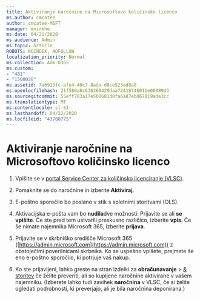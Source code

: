 ```yaml
---
title: Aktiviranje naročnine na Microsoftovo količinsko licenco
ms.author: cmcatee
author: cmcatee-MSFT
manager: mnirkhe
ms.date: 04/21/2020
ms.audience: Admin
ms.topic: article
ROBOTS: NOINDEX, NOFOLLOW
localization_priority: Normal
ms.collection: Adm_O365
ms.custom:
- "481"
- "1500028"
ms.assetid: 7a6919fc-afe4-40c7-8ada-d8ce523ad8a8
ms.openlocfilehash: 21f580a8c636369429daa7241874601be00089d3
ms.sourcegitcommit: 55eff703a17e500681d8fa6a87eb067019ade3cc
ms.translationtype: MT
ms.contentlocale: sl-SI
ms.lasthandoff: 04/22/2020
ms.locfileid: "43708775"
---
```

# <a name="activating-a-microsoft-volume-license-subscription"></a>Aktiviranje naročnine na Microsoftovo količinsko licenco

1. Vpišite se v [portal Service Center za količinsko licenciranje (VLSC)](https://go.microsoft.com/fwlink/p/?LinkId=329762).

2. Pomaknite se do naročnine in izberite **Aktiviraj**.

3. E-poštno sporočilo bo poslano v stik s spletnimi storitvami (OLS).

4. Aktivacijska e-pošta vam bo **nudila**dve možnosti: Prijavite se ali **se vpišite**. Če ste pred tem ustvarili preskusno različico, izberite **vpis**. Če še nimate najemnika Microsoft 365, izberite **prijava**.

5. Prijavite se v skrbniško središče Microsoft 365 ([https://admin.microsoft.com](https://admin.microsoft.com)) z obstoječimi poverilnicami skrbnika. Ko se uspešno vpišete, prejmete še eno e-poštno sporočilo, ki potrjuje vaš nakup.

6. Ko ste prijavljeni, lahko greste na stran izdelki za **obračunavanje** \> [& storitev](https://go.microsoft.com/fwlink/p/?linkid=842054) če želite preveriti, ali so kupljene naročnine aktivirane v vašem najemniku. (Izberete lahko tudi zavihek **naročnina** v VLSC, če si želite ogledati podrobnosti, ki preverjajo, ali je bila naročnina deponirana.)